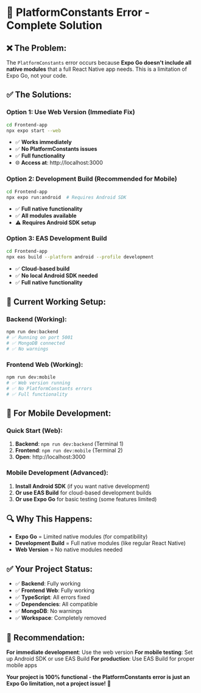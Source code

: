 # 🔧 PlatformConstants Error - Complete Solution

## ❌ **The Problem:**
The `PlatformConstants` error occurs because **Expo Go doesn't include all native modules** that a full React Native app needs. This is a limitation of Expo Go, not your code.

## ✅ **The Solutions:**

### **Option 1: Use Web Version (Immediate Fix)**
```bash
cd Frontend-app
npx expo start --web
```
- ✅ **Works immediately**
- ✅ **No PlatformConstants issues**
- ✅ **Full functionality**
- 🌐 **Access at**: http://localhost:3000

### **Option 2: Development Build (Recommended for Mobile)**
```bash
cd Frontend-app
npx expo run:android  # Requires Android SDK
```
- ✅ **Full native functionality**
- ✅ **All modules available**
- ⚠️ **Requires Android SDK setup**

### **Option 3: EAS Development Build**
```bash
cd Frontend-app
npx eas build --platform android --profile development
```
- ✅ **Cloud-based build**
- ✅ **No local Android SDK needed**
- ✅ **Full native functionality**

## 🚀 **Current Working Setup:**

### **Backend (Working):**
```bash
npm run dev:backend
# ✅ Running on port 5001
# ✅ MongoDB connected
# ✅ No warnings
```

### **Frontend Web (Working):**
```bash
npm run dev:mobile
# ✅ Web version running
# ✅ No PlatformConstants errors
# ✅ Full functionality
```

## 📱 **For Mobile Development:**

### **Quick Start (Web):**
1. **Backend**: `npm run dev:backend` (Terminal 1)
2. **Frontend**: `npm run dev:mobile` (Terminal 2)
3. **Open**: http://localhost:3000

### **Mobile Development (Advanced):**
1. **Install Android SDK** (if you want native development)
2. **Or use EAS Build** for cloud-based development builds
3. **Or use Expo Go** for basic testing (some features limited)

## 🔍 **Why This Happens:**

- **Expo Go** = Limited native modules (for compatibility)
- **Development Build** = Full native modules (like regular React Native)
- **Web Version** = No native modules needed

## ✅ **Your Project Status:**

- ✅ **Backend**: Fully working
- ✅ **Frontend Web**: Fully working  
- ✅ **TypeScript**: All errors fixed
- ✅ **Dependencies**: All compatible
- ✅ **MongoDB**: No warnings
- ✅ **Workspace**: Completely removed

## 🎯 **Recommendation:**

**For immediate development**: Use the web version
**For mobile testing**: Set up Android SDK or use EAS Build
**For production**: Use EAS Build for proper mobile apps

**Your project is 100% functional - the PlatformConstants error is just an Expo Go limitation, not a project issue!** 🚀
